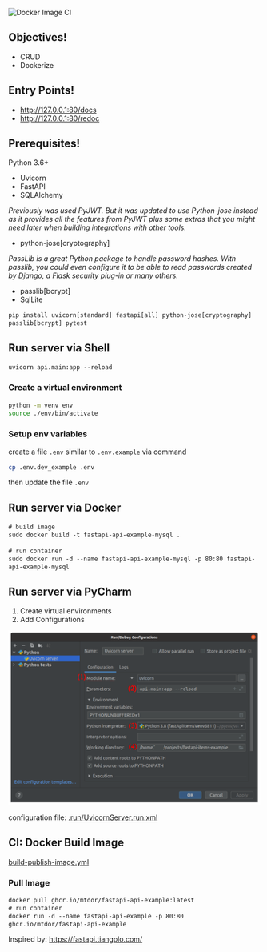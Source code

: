 ![Docker Image CI](https://github.com/mtdor/fastapi-api-example/actions/workflows/build-publish-image.yml/badge.svg)


## Objectives!
* CRUD
* Dockerize

## Entry Points!
* http://127.0.0.1:80/docs
* http://127.0.0.1:80/redoc

## Prerequisites!
Python 3.6+
* Uvicorn
* FastAPI
* SQLAlchemy

*Previously was used PyJWT. But it was updated to use Python-jose instead as it provides all the features from PyJWT plus some extras that you might need later when building integrations with other tools.*

* python-jose[cryptography]

*PassLib is a great Python package to handle password hashes.
With passlib, you could even configure it to be able to read passwords created by Django, a Flask security plug-in or many others.*
* passlib[bcrypt]
* SqlLite
```shell
pip install uvicorn[standard] fastapi[all] python-jose[cryptography] passlib[bcrypt] pytest
```


## Run server via Shell
```shell
uvicorn api.main:app --reload
```
### Create a virtual environment
```bash
python -m venv env
source ./env/bin/activate
```

### Setup env variables
create a file `.env` similar to `.env.example` via command
```bash
cp .env.dev_example .env
```
then update the file `.env`

## Run server via Docker
```shell
# build image
sudo docker build -t fastapi-api-example-mysql .

# run container
sudo docker run -d --name fastapi-api-example-mysql -p 80:80 fastapi-api-example-mysql
```

## Run server via PyCharm
1) Create virtual environments
2) Add Configurations

![plot](./doc/pycharm_settings.png)

configuration file: [.run/UvicornServer.run.xml](.run/UvicornServer.run.xml)

## CI: Docker Build Image
[build-publish-image.yml](./.github/workflows/build-publish-image.yml)

### Pull Image
```shell
docker pull ghcr.io/mtdor/fastapi-api-example:latest
# run container
docker run -d --name fastapi-api-example -p 80:80 ghcr.io/mtdor/fastapi-api-example
```



Inspired by: https://fastapi.tiangolo.com/